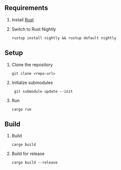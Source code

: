 ## Requirements

1. Install [Rust](https://www.rust-lang.org/tools/install)

2. Switch to Rust Nightly
   ```
   rustup install nightly && rustup default nightly
   ```

## Setup

1. Clone the repository
   ```
   git clone <repo-url>
   ```
2. Initialze submodules

   ```
    git submodule update --init
   ```

3. Run
   ```
   cargo run
   ```

## Build

1. Build
   ```
   cargo build
   ```
2. Build for release
   ```
   cargo build --release
   ```
